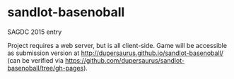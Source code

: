# sandlot-basenoball
SAGDC 2015 entry

Project requires a web server, but is all client-side. Game will be accessible as submission version at http://dupersaurus.github.io/sandlot-basenoball/ (can be verified via https://github.com/dupersaurus/sandlot-basenoball/tree/gh-pages). 
